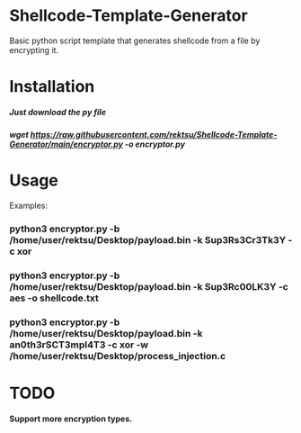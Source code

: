 # Shellcode-Template-Generator
Basic python script template that generates shellcode from a file by encrypting it.

# Installation
##### Just download the py file
##### wget https://raw.githubusercontent.com/rektsu/Shellcode-Template-Generator/main/encryptor.py -o encryptor.py

# Usage
Examples:


### python3 encryptor.py -b /home/user/rektsu/Desktop/payload.bin -k Sup3Rs3Cr3Tk3Y -c xor
### python3 encryptor.py -b /home/user/rektsu/Desktop/payload.bin -k Sup3Rc00LK3Y -c aes -o shellcode.txt
### python3 encryptor.py -b /home/user/rektsu/Desktop/payload.bin -k an0th3rSCT3mpl4T3 -c xor -w /home/user/rektsu/Desktop/process_injection.c


# TODO

#### Support more encryption types.
